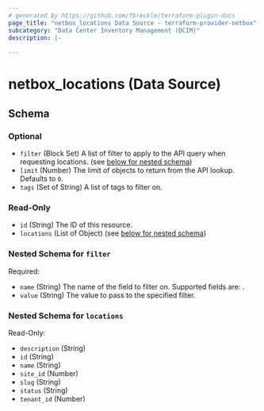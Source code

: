 ```yaml
---
# generated by https://github.com/fbreckle/terraform-plugin-docs
page_title: "netbox_locations Data Source - terraform-provider-netbox"
subcategory: "Data Center Inventory Management (DCIM)"
description: |-
  
---
```


# netbox_locations (Data Source)





<!-- schema generated by tfplugindocs -->
## Schema

### Optional

- `filter` (Block Set) A list of filter to apply to the API query when requesting locations. (see [below for nested schema](#nestedblock--filter))
- `limit` (Number) The limit of objects to return from the API lookup. Defaults to `0`.
- `tags` (Set of String) A list of tags to filter on.

### Read-Only

- `id` (String) The ID of this resource.
- `locations` (List of Object) (see [below for nested schema](#nestedatt--locations))

<a id="nestedblock--filter"></a>
### Nested Schema for `filter`

Required:

- `name` (String) The name of the field to filter on. Supported fields are: .
- `value` (String) The value to pass to the specified filter.


<a id="nestedatt--locations"></a>
### Nested Schema for `locations`

Read-Only:

- `description` (String)
- `id` (String)
- `name` (String)
- `site_id` (Number)
- `slug` (String)
- `status` (String)
- `tenant_id` (Number)


